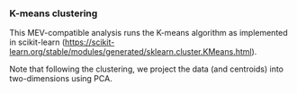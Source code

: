 ### K-means clustering

This MEV-compatible analysis runs the K-means algorithm as implemented in scikit-learn (https://scikit-learn.org/stable/modules/generated/sklearn.cluster.KMeans.html).

Note that following the clustering, we project the data (and centroids) into two-dimensions using PCA.

